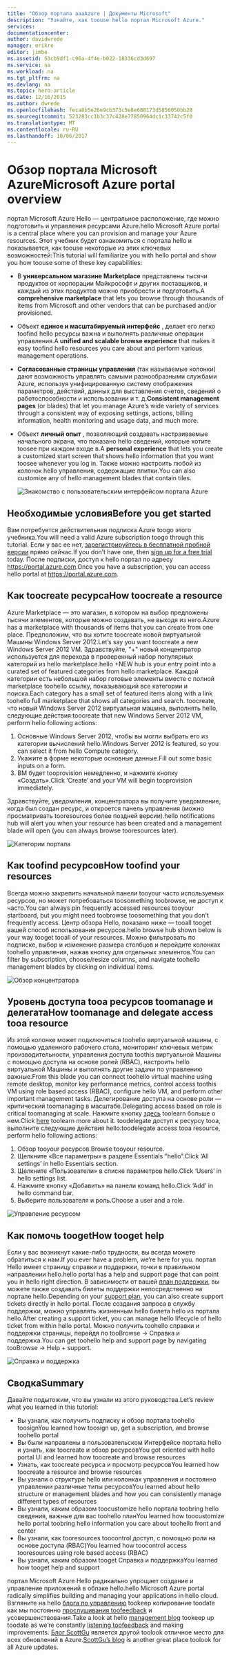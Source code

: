```yaml
---
title: "Обзор портала aaaAzure | Документы Microsoft"
description: "Узнайте, как toouse hello портал Microsoft Azure."
services: 
documentationcenter: 
author: davidwrede
manager: erikre
editor: jimbe
ms.assetid: 53cb9df1-c96a-4f4e-b022-18336cd3d697
ms.service: na
ms.workload: na
ms.tgt_pltfrm: na
ms.devlang: na
ms.topic: hero-article
ms.date: 12/16/2015
ms.author: dwrede
ms.openlocfilehash: feca8b5e26e9cb373c5e8e688173d5856050bb28
ms.sourcegitcommit: 523283cc1b3c37c428e77850964dc1c33742c5f0
ms.translationtype: MT
ms.contentlocale: ru-RU
ms.lasthandoff: 10/06/2017
---
```

# <a name="microsoft-azure-portal-overview"></a><span data-ttu-id="18fee-103">Обзор портала Microsoft Azure</span><span class="sxs-lookup"><span data-stu-id="18fee-103">Microsoft Azure portal overview</span></span>
<span data-ttu-id="18fee-104">портал Microsoft Azure Hello — центральное расположение, где можно подготовить и управления ресурсами Azure.</span><span class="sxs-lookup"><span data-stu-id="18fee-104">hello Microsoft Azure portal is a central place where you can provision and manage your Azure resources.</span></span>  <span data-ttu-id="18fee-105">Этот учебник будет ознакомиться с портала hello и показывается, как toouse некоторые из этих ключевых возможностей:</span><span class="sxs-lookup"><span data-stu-id="18fee-105">This tutorial will familiarize you with hello portal and show you how toouse some of these key capabilities:</span></span>

* <span data-ttu-id="18fee-106">В **универсальном магазине Marketplace** представлены тысячи продуктов от корпорации Майкрософт и других поставщиков, и каждый из этих продуктов можно приобрести и подготовить.</span><span class="sxs-lookup"><span data-stu-id="18fee-106">A **comprehensive marketplace** that lets you browse through thousands of items from Microsoft and other vendors that can be purchased and/or provisioned.</span></span>
* <span data-ttu-id="18fee-107">Объект **единое и масштабируемый интерфейс** , делает его легко toofind hello ресурсы важна и выполнять различные операции управления.</span><span class="sxs-lookup"><span data-stu-id="18fee-107">A **unified and scalable browse experience** that makes it easy toofind hello resources you care about and perform various management operations.</span></span>
* <span data-ttu-id="18fee-108">**Согласованные страницы управления** (так называемые колонки) дают возможность управлять самыми разнообразными службами Azure, используя унифицированную систему отображения параметров, действий, данных для выставления счетов, сведений о работоспособности и использовании и т. д.</span><span class="sxs-lookup"><span data-stu-id="18fee-108">**Consistent management pages** (or blades) that let you manage Azure’s wide variety of services through a consistent way of exposing settings, actions, billing information, health monitoring and usage data, and much more.</span></span>
* <span data-ttu-id="18fee-109">Объект **личный опыт** , позволяющий создавать настраиваемые начального экрана, что показано hello сведений, которые хотите toosee при каждом входе в.</span><span class="sxs-lookup"><span data-stu-id="18fee-109">A **personal experience** that lets you create a customized start screen that shows hello information that you want toosee whenever you log in.</span></span>  <span data-ttu-id="18fee-110">Также можно настроить любой из колонок hello управления, содержащие плитки.</span><span class="sxs-lookup"><span data-stu-id="18fee-110">You can also customize any of hello management blades that contain tiles.</span></span>
  
  ![Знакомство с пользовательским интерфейсом портала Azure][UIOrientation]

## <a name="before-you-get-started"></a><span data-ttu-id="18fee-112">Необходимые условия</span><span class="sxs-lookup"><span data-stu-id="18fee-112">Before you get started</span></span>
<span data-ttu-id="18fee-113">Вам потребуется действительная подписка Azure toogo этого учебника.</span><span class="sxs-lookup"><span data-stu-id="18fee-113">You will need a valid Azure subscription toogo through this tutorial.</span></span>  <span data-ttu-id="18fee-114">Если у вас ее нет, [зарегистрируйтесь в бесплатной пробной версии](https://azure.microsoft.com/pricing/free-trial/) прямо сейчас.</span><span class="sxs-lookup"><span data-stu-id="18fee-114">If you don’t have one, then [sign up for a free trial](https://azure.microsoft.com/pricing/free-trial/) today.</span></span>  <span data-ttu-id="18fee-115">После подписки, доступ к hello портал по адресу <https://portal.azure.com>.</span><span class="sxs-lookup"><span data-stu-id="18fee-115">Once you have a subscription, you can access hello portal at <https://portal.azure.com>.</span></span>

## <a name="how-toocreate-a-resource"></a><span data-ttu-id="18fee-116">Как toocreate ресурса</span><span class="sxs-lookup"><span data-stu-id="18fee-116">How toocreate a resource</span></span>
<span data-ttu-id="18fee-117">Azure Marketplace — это магазин, в котором на выбор предложены тысячи элементов, которые можно создавать, не выходя из него.</span><span class="sxs-lookup"><span data-stu-id="18fee-117">Azure has a marketplace with thousands of items that you can create from one place.</span></span>  <span data-ttu-id="18fee-118">Предположим, что вы хотите toocreate новой виртуальной Машины Windows Server 2012.</span><span class="sxs-lookup"><span data-stu-id="18fee-118">Let’s say you want toocreate a new Windows Server 2012 VM.</span></span>  <span data-ttu-id="18fee-119">Здравствуйте, "+" новый концентратор используется для перехода в проверенный набор популярных категорий из hello marketplace.</span><span class="sxs-lookup"><span data-stu-id="18fee-119">hello +NEW hub is your entry point into a curated set of featured categories from hello marketplace.</span></span>  <span data-ttu-id="18fee-120">Каждой категории есть небольшой набор готовые элементы вместе с полной marketplace toohello ссылку, показывающий все категории и поиска.</span><span class="sxs-lookup"><span data-stu-id="18fee-120">Each category has a small set of featured items along with a link toohello full marketplace that shows all categories and search.</span></span> <span data-ttu-id="18fee-121">toocreate, что новый Windows Server 2012 виртуальная машина, выполнять hello, следующие действия:</span><span class="sxs-lookup"><span data-stu-id="18fee-121">toocreate that new Windows Server 2012 VM, perform hello following actions:</span></span>  

1. <span data-ttu-id="18fee-122">Основные Windows Server 2012, чтобы вы могли выбрать его из категории вычислений hello.</span><span class="sxs-lookup"><span data-stu-id="18fee-122">Windows Server 2012 is featured, so you can select it from hello Compute category.</span></span>  
2. <span data-ttu-id="18fee-123">Укажите в форме некоторые основные данные.</span><span class="sxs-lookup"><span data-stu-id="18fee-123">Fill out some basic inputs on a form.</span></span>
3. <span data-ttu-id="18fee-124">ВМ будет tooprovision немедленно, и нажмите кнопку «Создать».</span><span class="sxs-lookup"><span data-stu-id="18fee-124">Click ‘Create’ and your VM will begin tooprovision immediately.</span></span>

<span data-ttu-id="18fee-125">Здравствуйте, уведомления, концентратора вы получите уведомление, когда был создан ресурс, и откроется панель управления (можно просматривать tooresources более поздней версии).</span><span class="sxs-lookup"><span data-stu-id="18fee-125">hello notifications hub will alert you when your resource has been created and a management blade will open (you can always browse tooresources later).</span></span>

![Категории портала][PortalCategories]

## <a name="how-toofind-your-resources"></a><span data-ttu-id="18fee-127">Как toofind ресурсов</span><span class="sxs-lookup"><span data-stu-id="18fee-127">How toofind your resources</span></span>
<span data-ttu-id="18fee-128">Всегда можно закрепить начальной панели tooyour часто используемых ресурсов, но может потребоваться toosomething toobrowse, не доступ к часто.</span><span class="sxs-lookup"><span data-stu-id="18fee-128">You can always pin frequently accessed resources tooyour startboard, but you might need toobrowse toosomething that you don’t frequently access.</span></span>  <span data-ttu-id="18fee-129">Центр обзора Hello, показано ниже — tooall tooget вашей способ использования ресурсов.</span><span class="sxs-lookup"><span data-stu-id="18fee-129">hello browse hub shown below is your way tooget tooall of your resources.</span></span>  <span data-ttu-id="18fee-130">Можно фильтровать по подписке, выбор и изменение размера столбцов и перейдите колонках toohello управления, нажав кнопку для отдельных элементов.</span><span class="sxs-lookup"><span data-stu-id="18fee-130">You can filter by subscription, choose/resize columns, and navigate toohello management blades by clicking on individual items.</span></span>

![Обзор концентратора][BrowseHub]

## <a name="how-toomanage-and-delegate-access-tooa-resource"></a><span data-ttu-id="18fee-132">Уровень доступа tooa ресурсов toomanage и делегата</span><span class="sxs-lookup"><span data-stu-id="18fee-132">How toomanage and delegate access tooa resource</span></span>
<span data-ttu-id="18fee-133">Из этой колонке может подключиться toohello виртуальной машины, с помощью удаленного рабочего стола, мониторинг ключевых метрик производительности, управления доступа toothis виртуальной Машины с помощью доступа на основе ролей (RBAC), настроить hello виртуальной Машины и выполнять другие задачи по управлению важные.</span><span class="sxs-lookup"><span data-stu-id="18fee-133">From this blade you can connect toohello virtual machine using remote desktop, monitor key performance metrics, control access toothis VM using role based access (RBAC), configure hello VM, and perform other important management tasks.</span></span>  <span data-ttu-id="18fee-134">Делегирование доступа на основе роли — критический toomanaging в масштабе.</span><span class="sxs-lookup"><span data-stu-id="18fee-134">Delegating access based on role is critical toomanaging at scale.</span></span>  <span data-ttu-id="18fee-135">Нажмите кнопку [здесь](active-directory/role-based-access-control-configure.md) toolearn больше о нем.</span><span class="sxs-lookup"><span data-stu-id="18fee-135">Click [here](active-directory/role-based-access-control-configure.md) toolearn more about it.</span></span> <span data-ttu-id="18fee-136">toodelegate доступ к ресурсу tooa, выполните следующие действия hello:</span><span class="sxs-lookup"><span data-stu-id="18fee-136">toodelegate access tooa resource, perform hello following actions:</span></span>

1. <span data-ttu-id="18fee-137">Обзор tooyour ресурсов.</span><span class="sxs-lookup"><span data-stu-id="18fee-137">Browse tooyour resource.</span></span>
2. <span data-ttu-id="18fee-138">Щелкните «Все параметры» в разделе Essentials "hello".</span><span class="sxs-lookup"><span data-stu-id="18fee-138">Click ‘All settings’ in hello Essentials section.</span></span>
3. <span data-ttu-id="18fee-139">Щелкните «Пользователи» в списке параметров hello.</span><span class="sxs-lookup"><span data-stu-id="18fee-139">Click ‘Users’ in hello settings list.</span></span>
4. <span data-ttu-id="18fee-140">Нажмите кнопку «Добавить» на панели команд hello.</span><span class="sxs-lookup"><span data-stu-id="18fee-140">Click ‘Add’ in hello command bar.</span></span>
5. <span data-ttu-id="18fee-141">Выберите пользователя и роль.</span><span class="sxs-lookup"><span data-stu-id="18fee-141">Choose a user and a role.</span></span>

![Управление ресурсом][ManageResource]

## <a name="how-tooget-help"></a><span data-ttu-id="18fee-143">Как помочь tooget</span><span class="sxs-lookup"><span data-stu-id="18fee-143">How tooget help</span></span>
<span data-ttu-id="18fee-144">Если у вас возникнут какие-либо трудности, вы всегда можете обратиться к нам.</span><span class="sxs-lookup"><span data-stu-id="18fee-144">If you ever have a problem, we’re here for you.</span></span>  <span data-ttu-id="18fee-145">портал Hello имеет страницу справки и поддержки, точки в правильном направлении hello.</span><span class="sxs-lookup"><span data-stu-id="18fee-145">hello portal has a help and support page that can point you in hello right direction.</span></span>  <span data-ttu-id="18fee-146">В зависимости от вашей [план поддержки](https://azure.microsoft.com/support/plans/), вы можете также создавать билеты поддержки непосредственно на портале hello.</span><span class="sxs-lookup"><span data-stu-id="18fee-146">Depending on your [support plan](https://azure.microsoft.com/support/plans/), you can also create support tickets directly in hello portal.</span></span>  <span data-ttu-id="18fee-147">После создания запроса в службу поддержки, можно управлять жизненным hello билета hello из портала hello.</span><span class="sxs-lookup"><span data-stu-id="18fee-147">After creating a support ticket, you can manage hello lifecycle of hello ticket from within hello portal.</span></span> <span data-ttu-id="18fee-148">Можно получить toohello справки и поддержки страницы, перейдя по tooBrowse -> Справка и поддержка.</span><span class="sxs-lookup"><span data-stu-id="18fee-148">You can get toohello help and support page by navigating tooBrowse -> Help + support.</span></span>  

![Справка и поддержка][HelpSupport]

## <a name="summary"></a><span data-ttu-id="18fee-150">Сводка</span><span class="sxs-lookup"><span data-stu-id="18fee-150">Summary</span></span>
<span data-ttu-id="18fee-151">Давайте подытожим, что вы узнали из этого руководства.</span><span class="sxs-lookup"><span data-stu-id="18fee-151">Let’s review what you learned in this tutorial:</span></span>

* <span data-ttu-id="18fee-152">Вы узнали, как получить подписку и обзор портала toohello toosign</span><span class="sxs-lookup"><span data-stu-id="18fee-152">You learned how toosign up, get a subscription, and browse toohello portal</span></span>
* <span data-ttu-id="18fee-153">Вы были направлены в пользовательском Интерфейсе портала hello и узнать, как toocreate и обзор ресурсов</span><span class="sxs-lookup"><span data-stu-id="18fee-153">You got oriented with hello portal UI and learned how toocreate and browse resources</span></span>
* <span data-ttu-id="18fee-154">Узнать, как toocreate ресурса и просмотр ресурсов</span><span class="sxs-lookup"><span data-stu-id="18fee-154">You learned how toocreate a resource and browse resources</span></span>
* <span data-ttu-id="18fee-155">Вы узнали о структуре hello или колонках управления и постоянно управлении различные типы ресурсов</span><span class="sxs-lookup"><span data-stu-id="18fee-155">You learned about hello structure or management blades and how you can consistently manage different types of resources</span></span>
* <span data-ttu-id="18fee-156">Вы узнали, каким образом toocustomize hello портала toobring hello сведения, важные для вас toohello план</span><span class="sxs-lookup"><span data-stu-id="18fee-156">You learned how toocustomize hello portal toobring hello information you care about toohello front and center</span></span>
* <span data-ttu-id="18fee-157">Вы узнали, как tooresources toocontrol доступ, с помощью роли на основе доступа (RBAC)</span><span class="sxs-lookup"><span data-stu-id="18fee-157">You learned how toocontrol access tooresources using role based access (RBAC)</span></span>
* <span data-ttu-id="18fee-158">Вы узнали, каким образом tooget Справка и поддержка</span><span class="sxs-lookup"><span data-stu-id="18fee-158">You learned how tooget help and support</span></span>

<span data-ttu-id="18fee-159">портал Microsoft Azure Hello радикально упрощает создание и управление приложений в облаке hello.</span><span class="sxs-lookup"><span data-stu-id="18fee-159">hello Microsoft Azure portal radically simplifies building and managing your applications in hello cloud.</span></span>  <span data-ttu-id="18fee-160">Взгляните на hello [блога по управлению](https://azure.microsoft.com/blog/topics/management/) tookeep копирование toodate как мы постоянно [прослушивания toofeedback](https://feedback.azure.com/forums/223579-azure-preview-portal/) и усовершенствования.</span><span class="sxs-lookup"><span data-stu-id="18fee-160">Take a look at hello [management blog](https://azure.microsoft.com/blog/topics/management/) tookeep up toodate as we’re constantly [listening toofeedback](https://feedback.azure.com/forums/223579-azure-preview-portal/) and making improvements.</span></span>  <span data-ttu-id="18fee-161">[Блог ScottGu](http://weblogs.asp.net/scottgu) является другой toolook отличное место для всех обновлений в Azure.</span><span class="sxs-lookup"><span data-stu-id="18fee-161">[ScottGu’s blog](http://weblogs.asp.net/scottgu) is another great place toolook for all Azure updates.</span></span>

[UIOrientation]: ./media/azure-portal-how-to-use/azure_portal_1.png
[PortalCategories]: ./media/azure-portal-how-to-use/azure_portal_2.png
[BrowseHub]: ./media/azure-portal-how-to-use/azure_portal_3.png
[ManageResource]: ./media/azure-portal-how-to-use/azure_portal_4.png
[CustomizeBlades]: ./media/azure-portal-how-to-use/azure_portal_5.png
[HelpSupport]: ./media/azure-portal-how-to-use/azure_portal_6.png
